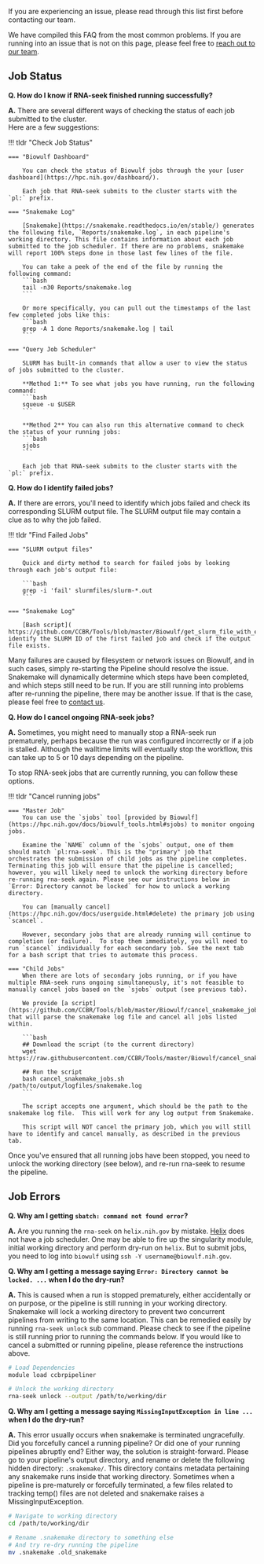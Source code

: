 If you are experiencing an issue, please read through this list first before contacting our team.

We have compiled this FAQ from the most common problems. If you are running into an issue that is not on this page, please feel free to [reach out to our team](https://github.com/CCBR/RENEE/issues).

## Job Status

**Q. How do I know if RNA-seek finished running successfully?**

**A.** There are several different ways of checking the status of each job submitted to the cluster.  
Here are a few suggestions:

!!! tldr "Check Job Status"

    === "Biowulf Dashboard"

        You can check the status of Biowulf jobs through the your [user dashboard](https://hpc.nih.gov/dashboard/).

        Each job that RNA-seek submits to the cluster starts with the `pl:` prefix.

    === "Snakemake Log"

        [Snakemake](https://snakemake.readthedocs.io/en/stable/) generates the following file, `Reports/snakemake.log`, in each pipeline's working directory. This file contains information about each job submitted to the job scheduler. If there are no problems, snakemake will report 100% steps done in those last few lines of the file.

        You can take a peek of the end of the file by running the following command:
        ```bash
        tail -n30 Reports/snakemake.log
        ```

        Or more specifically, you can pull out the timestamps of the last few completed jobs like this:
        ```bash
        grep -A 1 done Reports/snakemake.log | tail
        ```

    === "Query Job Scheduler"

        SLURM has built-in commands that allow a user to view the status of jobs submitted to the cluster.

        **Method 1:** To see what jobs you have running, run the following command:
        ```bash
        squeue -u $USER
        ```

        **Method 2** You can also run this alternative command to check the status of your running jobs:
        ```bash
        sjobs
        ```

        Each job that RNA-seek submits to the cluster starts with the `pl:` prefix.

**Q. How do I identify failed jobs?**

**A.** If there are errors, you'll need to identify which jobs failed and check its corresponding SLURM output file.
The SLURM output file may contain a clue as to why the job failed.

!!! tldr "Find Failed Jobs"

    === "SLURM output files"

        Quick and dirty method to search for failed jobs by looking through each job's output file:

        ```bash
        grep -i 'fail' slurmfiles/slurm-*.out
        ```

    === "Snakemake Log"

        [Bash script]( https://github.com/CCBR/Tools/blob/master/Biowulf/get_slurm_file_with_error.sh) identify the SLURM ID of the first failed job and check if the output file exists.

Many failures are caused by filesystem or network issues on Biowulf, and in such cases, simply re-starting the Pipeline should resolve the issue. Snakemake will dynamically determine which steps have been completed, and which steps still need to be run. If you are still running into problems after re-running the pipeline, there may be another issue. If that is the case, please feel free to [contact us](https://github.com/skchronicles/RNA-seek/issues).

**Q. How do I cancel ongoing RNA-seek jobs?**

**A.** Sometimes, you might need to manually stop a RNA-seek run prematurely, perhaps because the run was configured incorrectly or if a job is stalled. Although the walltime limits will eventually stop the workflow, this can take up to 5 or 10 days depending on the pipeline.

To stop RNA-seek jobs that are currently running, you can follow these options.

!!! tldr "Cancel running jobs"

    === "Master Job"
        You can use the `sjobs` tool [provided by Biowulf](https://hpc.nih.gov/docs/biowulf_tools.html#sjobs) to monitor ongoing jobs.

        Examine the `NAME` column of the `sjobs` output, one of them should match `pl:rna-seek`. This is the "primary" job that orchestrates the submission of child jobs as the pipeline completes. Terminating this job will ensure that the pipeline is cancelled; however, you will likely need to unlock the working directory before re-running rna-seek again. Please see our instructions below in `Error: Directory cannot be locked` for how to unlock a working directory.

        You can [manually cancel](https://hpc.nih.gov/docs/userguide.html#delete) the primary job using `scancel`.

        However, secondary jobs that are already running will continue to completion (or failure).  To stop them immediately, you will need to run `scancel` individually for each secondary job. See the next tab for a bash script that tries to automate this process.

    === "Child Jobs"
        When there are lots of secondary jobs running, or if you have multiple RNA-seek runs ongoing simultaneously, it's not feasible to manually cancel jobs based on the `sjobs` output (see previous tab).

        We provide [a script](https://github.com/CCBR/Tools/blob/master/Biowulf/cancel_snakemake_jobs.sh) that will parse the snakemake log file and cancel all jobs listed within.

        ```bash
        ## Download the script (to the current directory)
        wget https://raw.githubusercontent.com/CCBR/Tools/master/Biowulf/cancel_snakemake_jobs.sh

        ## Run the script
        bash cancel_snakemake_jobs.sh /path/to/output/logfiles/snakemake.log
        ```

        The script accepts one argument, which should be the path to the snakemake log file.  This will work for any log output from Snakemake.

        This script will NOT cancel the primary job, which you will still have to identify and cancel manually, as described in the previous tab.

Once you've ensured that all running jobs have been stopped, you need to unlock the working directory (see below), and re-run rna-seek to resume the pipeline.

## Job Errors

**Q. Why am I getting `sbatch: command not found error`?**

**A.** Are you running the `rna-seek` on `helix.nih.gov` by mistake. [Helix](https://hpc.nih.gov/systems/) does not have a job scheduler. One may be able to fire up the singularity module, initial working directory and perform dry-run on `helix`. But to submit jobs, you need to log into `biowulf` using `ssh -Y username@biowulf.nih.gov`.

**Q. Why am I getting a message saying `Error: Directory cannot be locked. ...` when I do the dry-run?**

**A.** This is caused when a run is stopped prematurely, either accidentally or on purpose, or the pipeline is still running in your working directory. Snakemake will lock a working directory to prevent two concurrent pipelines from writing to the same location. This can be remedied easily by running `rna-seek unlock` sub command. Please check to see if the pipeline is still running prior to running the commands below. If you would like to cancel a submitted or running pipeline, please reference the instructions above.

```bash
# Load Dependencies
module load ccbrpipeliner

# Unlock the working directory
rna-seek unlock --output /path/to/working/dir
```

**Q. Why am I getting a message saying `MissingInputException in line ...` when I do the dry-run?**

**A.** This error usually occurs when snakemake is terminated ungracefully. Did you forcefully cancel a running pipeline? Or did one of your running pipelines abruptly end? Either way, the solution is straight-forward. Please go to your pipeline's output directory, and rename or delete the following hidden directory: `.snakemake/`. This directory contains metadata pertaining any snakemake runs inside that working directory. Sometimes when a pipeline is pre-maturely or forcefully terminated, a few files related to tracking temp() files are not deleted and snakemake raises a MissingInputException.

```bash
# Navigate to working directory
cd /path/to/working/dir

# Rename .snakemake directory to something else
# And try re-dry running the pipeline
mv .snakemake .old_snakemake
```
